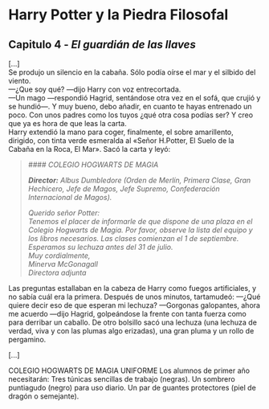 ﻿# Harry Potter y la Piedra Filosofal

## Capitulo 4 - <em>El guardián de las llaves</em>

<p>[...]</br> 
Se produjo un silencio en la cabaña. Sólo podía oírse el mar y el silbido del viento.</br>
—¿Que soy qué? —dijo Harry con voz entrecortada.</br>
—Un mago —respondió Hagrid, sentándose otra vez en el sofá, que crujió y se hundió—. Y muy bueno, debo añadir, en cuanto te hayas entrenado un poco. Con unos padres como los tuyos ¿qué otra cosa podías ser? Y creo que ya es hora de que leas la carta.</br>
Harry extendió la mano para coger, finalmente, el sobre amarillento, dirigido, con tinta verde esmeralda al «Señor H.Potter, El Suelo de la Cabaña en la Roca, El Mar». Sacó la carta y leyó:<p>

<blockquote>
#### <em>COLEGIO HOGWARTS DE MAGIA</em>
<p>  <strong><em>Director:</em></strong> <em>Albus Dumbledore
(Orden de Merlín, Primera Clase,
Gran Hechicero, Jefe de Magos,
Jefe Supremo, Confederación
Internacional de Magos).</em></p>


<p> <em> Querido señor Potter:<br/>
Tenemos el placer de informarle de que dispone de una plaza en el Colegio Hogwarts de Magia. Por favor, observe la lista del equipo y los libros necesarios.
Las clases comienzan el 1 de septiembre. Esperamos su lechuza antes del 31 de julio.<br/>
Muy cordialmente,<br/>
Minerva McGonagall <br/>
Directora adjunta  </em> </p>
</blockquote>


Las preguntas estallaban en la cabeza de Harry como fuegos artificiales, y no sabía cuál era la primera. Después de unos minutos, tartamudeó:
—¿Qué quiere decir eso de que esperan mi lechuza?
—Gorgonas galopantes, ahora me acuerdo —dijo Hagrid, golpeándose la frente con tanta fuerza como para derribar un caballo. De otro bolsillo sacó una lechuza (una lechuza de verdad, viva y con las plumas algo erizadas), una gran pluma y un rollo de pergamino.

[...] 

COLEGIO HOGWARTS DE MAGIA
UNIFORME
Los alumnos de primer año necesitarán:
Tres túnicas sencillas de trabajo (negras).
Un sombrero puntiagudo (negro) para uso diario.
Un par de guantes protectores (piel de dragón o semejante).
